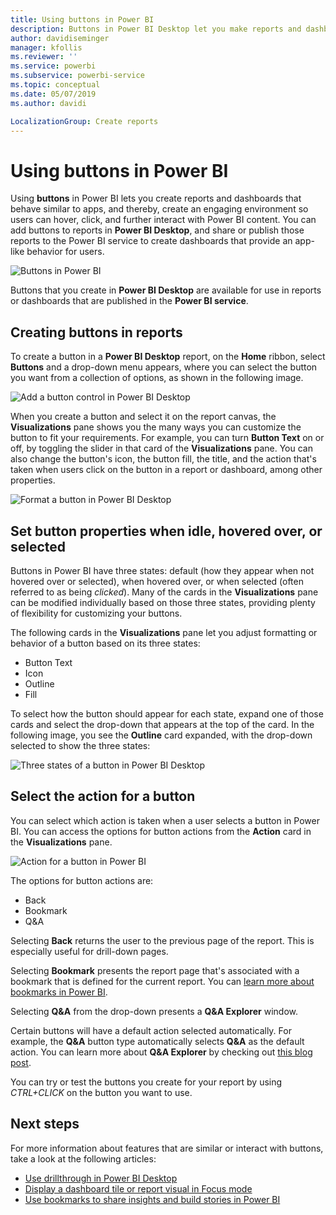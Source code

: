 ```yaml
---
title: Using buttons in Power BI 
description: Buttons in Power BI Desktop let you make reports and dashboards that behave like apps, and deepen engagement with users
author: davidiseminger
manager: kfollis
ms.reviewer: ''
ms.service: powerbi
ms.subservice: powerbi-service
ms.topic: conceptual
ms.date: 05/07/2019
ms.author: davidi

LocalizationGroup: Create reports
---
```

# Using buttons in Power BI
Using **buttons** in Power BI lets you create reports and dashboards that behave similar to apps, and thereby, create an engaging environment so users can hover, click, and further interact with Power BI content. You can add buttons to reports in **Power BI Desktop**, and share or publish those reports to the Power BI service to create dashboards that provide an app-like behavior for users.

![Buttons in Power BI](media/desktop-buttons/desktop-buttons_01.png)

Buttons that you create in **Power BI Desktop** are available for use in reports or dashboards that are published in the **Power BI service**.

## Creating buttons in reports
To create a button in a **Power BI Desktop** report, on the **Home** ribbon, select **Buttons** and a drop-down menu appears, where you can select the button you want from a collection of options, as shown in the following image. 

![Add a button control in Power BI Desktop](media/desktop-buttons/desktop-buttons_02.png)

When you create a button and select it on the report canvas, the **Visualizations** pane shows you the many ways you can customize the button to fit your requirements. For example, you can turn **Button Text** on or off, by toggling the slider in that card of the **Visualizations** pane. You can also change the button's icon, the button fill, the title, and the action that's taken when users click on the button in a report or dashboard, among other properties.

![Format a button in Power BI Desktop](media/desktop-buttons/desktop-buttons_03.png)

## Set button properties when idle, hovered over, or selected

Buttons in Power BI have three states: default (how they appear when not hovered over or selected), when hovered over, or when selected (often referred to as being *clicked*). Many of the cards in the **Visualizations** pane can be modified individually based on those three states, providing plenty of flexibility for customizing your buttons.

The following cards in the **Visualizations** pane let you adjust formatting or behavior of a button based on its three states:

* Button Text
* Icon
* Outline
* Fill

To select how the button should appear for each state, expand one of those cards and select the drop-down that appears at the top of the card. In the following image, you see the **Outline** card expanded, with the drop-down selected to show the three states:

![Three states of a button in Power BI Desktop](media/desktop-buttons/desktop-buttons_04.png)


## Select the action for a button

You can select which action is taken when a user selects a button in Power BI. You can access the options for button actions from the **Action** card in the **Visualizations** pane.

![Action for a button in Power BI](media/desktop-buttons/desktop-buttons_05.png)

The options for button actions are:

* Back
* Bookmark
* Q&A

Selecting **Back** returns the user to the previous page of the report. This is especially useful for drill-down pages.

Selecting **Bookmark** presents the report page that's associated with a bookmark that is defined for the current report. You can [learn more about bookmarks in Power BI](desktop-bookmarks.md). 

Selecting **Q&A** from the drop-down presents a **Q&A Explorer** window. 

Certain buttons will have a default action selected automatically. For example, the **Q&A** button type automatically selects **Q&A** as the default action. You can learn more about **Q&A Explorer** by checking out [this blog post](https://powerbi.microsoft.com/blog/power-bi-desktop-april-2018-feature-summary/#Q&AExplorer).

You can try or test the buttons you create for your report by using *CTRL+CLICK* on the button you want to use. 

## Next steps
For more information about features that are similar or interact with buttons, take a look at the following articles:

* [Use drillthrough in Power BI Desktop](desktop-drillthrough.md)
* [Display a dashboard tile or report visual in Focus mode](consumer/end-user-focus.md)
* [Use bookmarks to share insights and build stories in Power BI](desktop-bookmarks.md)

